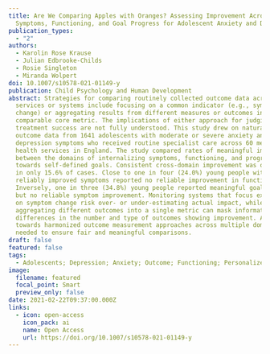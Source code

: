 ```yaml
---
title: Are We Comparing Apples with Oranges? Assessing Improvement Across
  Symptoms, Functioning, and Goal Progress for Adolescent Anxiety and Depression
publication_types:
  - "2"
authors:
  - Karolin Rose Krause
  - Julian Edbrooke-Childs
  - Rosie Singleton
  - Miranda Wolpert
doi: 10.1007/s10578-021-01149-y
publication: Child Psychology and Human Development
abstract: Strategies for comparing routinely collected outcome data across
  services or systems include focusing on a common indicator (e.g., symptom
  change) or aggregating results from different measures or outcomes into a
  comparable core metric. The implications of either approach for judging
  treatment success are not fully understood. This study drew on naturalistic
  outcome data from 1641 adolescents with moderate or severe anxiety and/or
  depression symptoms who received routine specialist care across 60 mental
  health services in England. The study compared rates of meaningful improvement
  between the domains of internalizing symptoms, functioning, and progress
  towards self-defined goals. Consistent cross-domain improvement was observed
  in only 15.6% of cases. Close to one in four (24.0%) young people with
  reliably improved symptoms reported no reliable improvement in functioning.
  Inversely, one in three (34.8%) young people reported meaningful goal progress
  but no reliable symptom improvement. Monitoring systems that focus exclusively
  on symptom change risk over- or under-estimating actual impact, while
  aggregating different outcomes into a single metric can mask informative
  differences in the number and type of outcomes showing improvement. A move
  towards harmonized outcome measurement approaches across multiple domains is
  needed to ensure fair and meaningful comparisons.
draft: false
featured: false
tags:
  - Adolescents; Depression; Anxiety; Outcome; Functioning; Personalized measures
image:
  filename: featured
  focal_point: Smart
  preview_only: false
date: 2021-02-22T09:37:00.000Z
links:
  - icon: open-access
    icon_pack: ai
    name: Open Access
    url: https://doi.org/10.1007/s10578-021-01149-y
---
```

